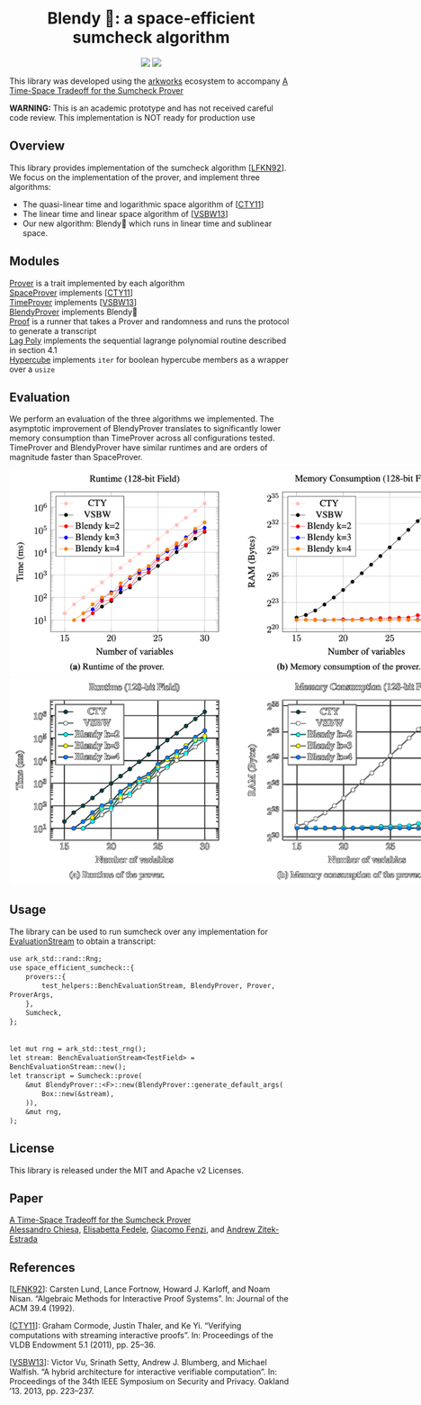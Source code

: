 <h1 align="center">Blendy 🍹: a space-efficient sumcheck algorithm</h1>

<p align="center">
    <a href="https://github.com/compsec-epfl/space-efficient-sumcheck/blob/main/LICENSE-APACHE"><img src="https://img.shields.io/badge/license-APACHE-blue.svg"></a>
    <a href="https://github.com/compsec-epfl/space-efficient-sumcheck/blob/main/LICENSE-MIT"><img src="https://img.shields.io/badge/license-MIT-blue.svg"></a>
</p>

This library was developed using the [arkworks](https://arkworks.rs) ecosystem to accompany [A Time-Space Tradeoff for the Sumcheck Prover](eprint.iacr.org/2024/XXX)

**WARNING:** This is an academic prototype and has not received careful code review. This implementation is NOT ready for production use

## Overview
This library provides implementation of the sumcheck algorithm [[LFKN92](#references)]. We focus on the implementation of the prover, and implement three algorithms:
- The quasi-linear time and logarithmic space algorithm of [[CTY11](#references)]
- The linear time and linear space algorithm of [[VSBW13](#references)]
- Our new algorithm: Blendy🍹 which runs in linear time and sublinear space.

## Modules
[Prover](/src/provers/prover.rs) is a trait implemented by each algorithm<br>
[SpaceProver](/src/provers/space_prover.rs) implements [[CTY11](#references)]<br>
[TimeProver](/src/provers/time_prover.rs) implements [[VSBW13](#references)]<br>
[BlendyProver](/src/provers/blendy_prover.rs) implements Blendy🍹<br>
[Proof](/src/proof.rs) is a runner that takes a Prover and randomness and runs the protocol to generate a transcript<br>
[Lag Poly](/src/provers/lagrange_polynomial.rs) implements the sequential lagrange polynomial routine described in section 4.1<br>
[Hypercube](/src/provers/hypercube.rs) implements `iter` for boolean hypercube members as a wrapper over a `usize`<br>

## Evaluation
We perform an evaluation of the three algorithms we implemented. The asymptotic improvement of BlendyProver translates to significantly lower memory consumption than TimeProver across all configurations tested. TimeProver and BlendyProver have similar runtimes and are orders of magnitude faster than SpaceProver.

<p align="center">
    <img src="assets/evaluation_graphs.png#gh-light-mode-only" alt="Line graph showing runtime and memory consumption of provers for inputs ranging from 15 to 30 variables" style="max-width: 800px;" />
    <img src="assets/evaluation_graphs_inverted.png#gh-dark-mode-only" alt="Line graph showing runtime and memory consumption of provers for inputs ranging from 15 to 30 variables" style="max-width: 800px;" />
</p>

##  Usage
The library can be used to run sumcheck over any implementation for [EvaluationStream](/src/provers/evaluation_stream.rs) to obtain a transcript: 

    use ark_std::rand::Rng;
    use space_efficient_sumcheck::{
        provers::{
            test_helpers::BenchEvaluationStream, BlendyProver, Prover, ProverArgs,
        },
        Sumcheck,
    };


    let mut rng = ark_std::test_rng();
    let stream: BenchEvaluationStream<TestField> = BenchEvaluationStream::new();
    let transcript = Sumcheck::prove(
        &mut BlendyProver::<F>::new(BlendyProver::generate_default_args(
            Box::new(&stream),
        )),
        &mut rng,
    );

## License
This library is released under the MIT and Apache v2 Licenses.

## Paper
[A Time-Space Tradeoff for the Sumcheck Prover](eprint.iacr.org/2024/XXX)<br>
[Alessandro Chiesa](https://ic-people.epfl.ch/~achiesa/), [Elisabetta Fedele](https://elisabettafedele.github.io), [Giacomo Fenzi](https://gfenzi.io), and [Andrew Zitek-Estrada](https://github.com/z-tech)

## References
[[LFNK92](https://dl.acm.org/doi/pdf/10.1145/146585.146605)]: Carsten Lund, Lance Fortnow, Howard J. Karloff, and Noam Nisan. “Algebraic Methods for Interactive Proof Systems”. In: Journal of the ACM 39.4 (1992).

[[CTY11](https://arxiv.org/pdf/1109.6882.pdf)]: Graham Cormode, Justin Thaler, and Ke Yi. “Verifying computations with streaming interactive proofs”. In: Proceedings of the VLDB Endowment 5.1 (2011), pp. 25–36.

[[VSBW13](https://ieeexplore.ieee.org/stamp/stamp.jsp?tp=&arnumber=6547112)]: Victor Vu, Srinath Setty, Andrew J. Blumberg, and Michael Walfish. “A hybrid architecture for interactive verifiable computation”. In: Proceedings of the 34th IEEE Symposium on Security and Privacy. Oakland ’13. 2013, pp. 223–237.